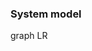 ### System model

graph LR

<!--stackedit_data:
eyJoaXN0b3J5IjpbLTIzNTAyMzEyNyw5NjAxMDQzODhdfQ==
-->